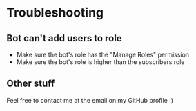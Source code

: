 # Troubleshooting

## Bot can't add users to role

- Make sure the bot's role has the "Manage Roles" permission
- Make sure the bot's role is higher than the subscribers role

## Other stuff

Feel free to contact me at the email on my GitHub profile :)